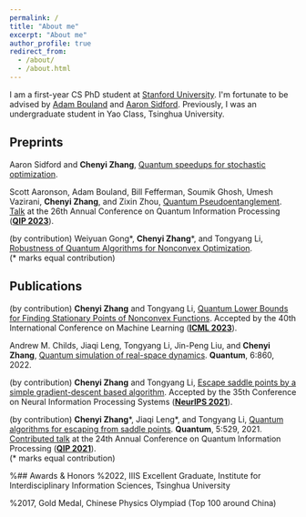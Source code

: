```yaml
---
permalink: /
title: "About me"
excerpt: "About me"
author_profile: true
redirect_from: 
  - /about/
  - /about.html
---
```


I am a first-year CS PhD student at [Stanford University](https://cs.stanford.edu). I'm fortunate to be advised by [Adam Bouland](https://theory.stanford.edu/~abouland/) and [Aaron Sidford](https://www.aaronsidford.com). Previously, I was an undergraduate student in Yao Class, Tsinghua University.

## Preprints

Aaron Sidford and **Chenyi Zhang**, [Quantum speedups for stochastic optimization](https://drive.google.com/file/d/1meP3ekHyghTDQPLzyS-8q4eL6FtUSCU8/view?usp=share_link).

Scott Aaronson, Adam Bouland, Bill Fefferman, Soumik Ghosh, Umesh Vazirani, **Chenyi Zhang**, and Zixin Zhou, [Quantum Pseudoentanglement](https://arxiv.org/abs/2211.00747). [Talk](https://www.youtube.com/watch?v=4Nq_zzDg9go) at the 26th Annual Conference on Quantum Information Processing (**[QIP 2023](https://indico.cern.ch/event/1175020/)**).

(by contribution) Weiyuan Gong\*, **Chenyi Zhang**\*, and Tongyang Li, [Robustness of Quantum Algorithms for Nonconvex Optimization](https://arxiv.org/abs/2212.02548).
<br />
(* marks equal contribution)

## Publications
(by contribution) **Chenyi Zhang** and Tongyang Li, [Quantum Lower Bounds for Finding Stationary Points of Nonconvex Functions](https://arxiv.org/abs/2212.03906). Accepted by the 40th International Conference on Machine Learning (**[ICML 2023](https://icml.cc)**).

Andrew M. Childs, Jiaqi Leng, Tongyang Li, Jin-Peng Liu, and **Chenyi Zhang**, [Quantum simulation of real-space dynamics](https://arxiv.org/abs/2203.17006). **Quantum**, 6:860, 2022.

(by contribution) **Chenyi Zhang** and Tongyang Li, [Escape saddle points by a simple gradient-descent based algorithm](https://arxiv.org/abs/2111.14069). Accepted by the 35th Conference on Neural Information Processing Systems (**[NeurIPS 2021](https://neurips.cc)**).

(by contribution) **Chenyi Zhang**\*, 
Jiaqi Leng\*, and
Tongyang Li, [Quantum algorithms for escaping from saddle points](https://arxiv.org/abs/2007.10253v3). 
**Quantum**, 5:529, 2021. [Contributed talk](https://www.youtube.com/watch?v=xbHqktWa354&list=PL5DZ45amUsqIaqE9EIemfc9LzeWzXnGY_&index=77) at the 24th Annual Conference on Quantum Information Processing (**[QIP 2021](https://www.mcqst.de/qip2021/)**).
<br />
(* marks equal contribution)



%## Awards & Honors
%2022, IIIS Excellent Graduate, Institute for Interdisciplinary Information Sciences, Tsinghua University

%2017, Gold Medal, Chinese Physics Olympiad (Top 100 around China)
<br />
<br />
<br />
